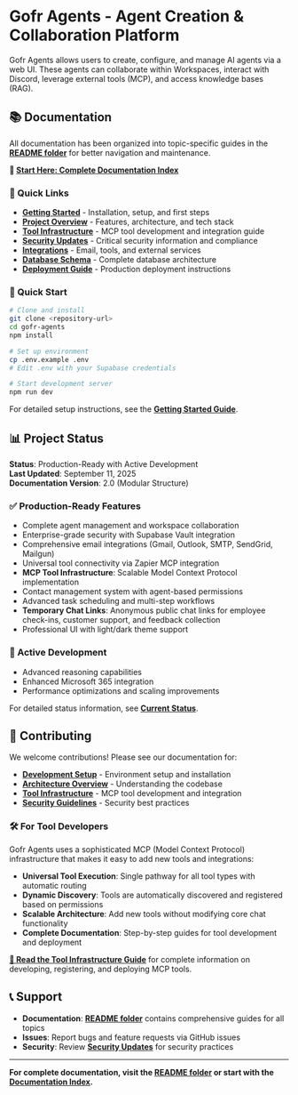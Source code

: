 # Gofr Agents - Agent Creation & Collaboration Platform

Gofr Agents allows users to create, configure, and manage AI agents via a web UI. These agents can collaborate within Workspaces, interact with Discord, leverage external tools (MCP), and access knowledge bases (RAG).

## 📚 Documentation

All documentation has been organized into topic-specific guides in the **[README folder](README/)** for better navigation and maintenance.

**📖 [Start Here: Complete Documentation Index](README/index.md)**

### 🚀 Quick Links
- **[Getting Started](README/getting-started.md)** - Installation, setup, and first steps
- **[Project Overview](README/project-overview.md)** - Features, architecture, and tech stack
- **[Tool Infrastructure](README/tool-infrastructure.md)** - MCP tool development and integration guide
- **[Security Updates](README/security-updates.md)** - Critical security information and compliance
- **[Integrations](README/integrations.md)** - Email, tools, and external services
- **[Database Schema](README/database-schema.md)** - Complete database architecture
- **[Deployment Guide](README/deployment.md)** - Production deployment instructions

### 🎯 Quick Start
```bash
# Clone and install
git clone <repository-url>
cd gofr-agents
npm install

# Set up environment
cp .env.example .env
# Edit .env with your Supabase credentials

# Start development server
npm run dev
```

For detailed setup instructions, see the **[Getting Started Guide](README/getting-started.md)**.

## 📊 Project Status

**Status**: Production-Ready with Active Development  
**Last Updated**: September 11, 2025  
**Documentation Version**: 2.0 (Modular Structure)

### ✅ Production-Ready Features
- Complete agent management and workspace collaboration
- Enterprise-grade security with Supabase Vault integration
- Comprehensive email integrations (Gmail, Outlook, SMTP, SendGrid, Mailgun)
- Universal tool connectivity via Zapier MCP integration
- **MCP Tool Infrastructure**: Scalable Model Context Protocol implementation
- Contact management system with agent-based permissions
- Advanced task scheduling and multi-step workflows
- **Temporary Chat Links**: Anonymous public chat links for employee check-ins, customer support, and feedback collection
- Professional UI with light/dark theme support

### 🔄 Active Development
- Advanced reasoning capabilities
- Enhanced Microsoft 365 integration
- Performance optimizations and scaling improvements

For detailed status information, see **[Current Status](README/current-status.md)**.

## 🤝 Contributing

We welcome contributions! Please see our documentation for:
- **[Development Setup](README/getting-started.md)** - Environment setup and installation
- **[Architecture Overview](README/project-overview.md)** - Understanding the codebase
- **[Tool Infrastructure](README/tool-infrastructure.md)** - MCP tool development and integration
- **[Security Guidelines](README/security-updates.md)** - Security best practices

### 🛠️ For Tool Developers

Gofr Agents uses a sophisticated MCP (Model Context Protocol) infrastructure that makes it easy to add new tools and integrations:

- **Universal Tool Execution**: Single pathway for all tool types with automatic routing
- **Dynamic Discovery**: Tools are automatically discovered and registered based on permissions  
- **Scalable Architecture**: Add new tools without modifying core chat functionality
- **Complete Documentation**: Step-by-step guides for tool development and deployment

**[📖 Read the Tool Infrastructure Guide](README/tool-infrastructure.md)** for complete information on developing, registering, and deploying MCP tools.

## 📞 Support

- **Documentation**: **[README folder](README/)** contains comprehensive guides for all topics
- **Issues**: Report bugs and feature requests via GitHub issues
- **Security**: Review **[Security Updates](README/security-updates.md)** for security practices

---

**For complete documentation, visit the [README folder](README/) or start with the [Documentation Index](README/index.md).**
